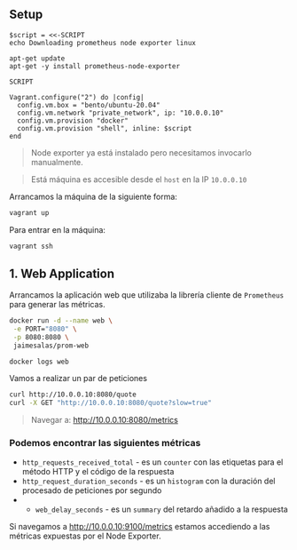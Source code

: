 ## Setup

```Vagrantfile
$script = <<-SCRIPT
echo Downloading prometheus node exporter linux

apt-get update
apt-get -y install prometheus-node-exporter

SCRIPT

Vagrant.configure("2") do |config|
  config.vm.box = "bento/ubuntu-20.04"
  config.vm.network "private_network", ip: "10.0.0.10"
  config.vm.provision "docker"
  config.vm.provision "shell", inline: $script
end
```

> Node exporter ya está instalado pero necesitamos invocarlo manualmente.

> Está máquina es accesible desde el `host` en la IP `10.0.0.10`

Arrancamos la máquina de la siguiente forma:

```bash
vagrant up
```

Para entrar en la máquina:

```bash
vagrant ssh
```

## 1. Web Application

Arrancamos la aplicación web que utilizaba la librería cliente de `Prometheus` para generar las métricas.

```bash
docker run -d --name web \
 -e PORT="8080" \
 -p 8080:8080 \
 jaimesalas/prom-web
```

```nash
docker logs web
```

Vamos a realizar un par de peticiones

```bash
curl http://10.0.0.10:8080/quote
curl -X GET "http://10.0.0.10:8080/quote?slow=true"
```

> Navegar a: http://10.0.0.10:8080/metrics

### Podemos encontrar las siguientes métricas

- `http_requests_received_total` - es un `counter` con las etiquetas para el método HTTP y el código de la respuesta
- `http_request_duration_seconds` - es un `histogram` con la duración del procesado de peticiones por segundo
- - `web_delay_seconds` - es un `summary` del retardo añadido a la respuesta

Si navegamos a http://10.0.0.10:9100/metrics estamos accediendo a las métricas expuestas por el Node Exporter.

